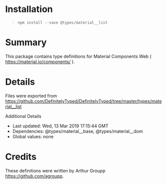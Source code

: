 # Installation
> `npm install --save @types/material__list`

# Summary
This package contains type definitions for Material Components Web ( https://material.io/components/ ).

# Details
Files were exported from https://github.com/DefinitelyTyped/DefinitelyTyped/tree/master/types/material__list

Additional Details
 * Last updated: Wed, 13 Mar 2019 17:15:44 GMT
 * Dependencies: @types/material__base, @types/material__dom
 * Global values: none

# Credits
These definitions were written by Arthur Groupp <https://github.com/agroupp>.
